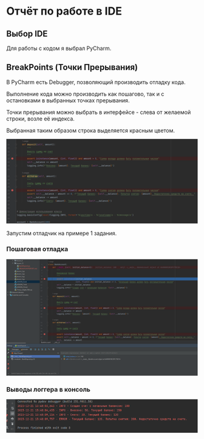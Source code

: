# Отчёт по работе в IDE
## Выбор IDE

Для работы с кодом я выбрал PyCharm.

## BreakPoints (Точки Прерывания)

В PyCharm есть Debugger, позволяющий производить отладку кода.

Выполнение кода можно производить как пошагово, так и с 
остановками в выбранных точках прерывания.

Точки прерывания можно выбрать в интерфейсе - слева от желаемой строки, возле её индекса. 

Выбранная таким образом строка выделяется красным цветом.

![Выбор точек прерырвания](https://github.com/cyrilliusg/High-School-of-Programming/blob/main/images/screenshots/lesson_12.1.PNG)

Запустим отладчик на примере 1 задания.

### Пошаговая отладка

![Запуск отладчика](https://github.com/cyrilliusg/High-School-of-Programming/blob/main/images/screenshots/lesson_12.2.PNG)

### Выводы логгера в консоль

![Логгер](https://github.com/cyrilliusg/High-School-of-Programming/blob/main/images/screenshots/lesson_12.3.PNG)
